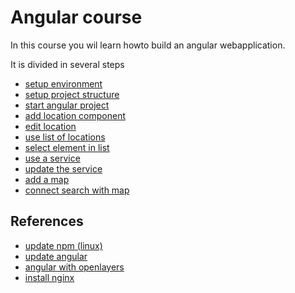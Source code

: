 # Angular course

In this course you wil learn howto build an angular webapplication.

It is divided in several steps
- [setup environment](docs/step-00.md#step-00)
- [setup project structure](docs/step-01.md#step-01)
- [start angular project](docs/step-02.md#step-02)
- [add location component](docs/step-03.md#step-03)
- [edit location](docs/step-04.md#step-04)
- [use list of locations](docs/step-05.md#step-05)
- [select element in list](docs/step-06.md#step-06)
- [use a service](docs/step-07.md#step-07)
- [update the service](docs/step-08.md#step-08)
- [add a map](docs/step-09.md#step-09)
- [connect search with map](docs/step-10.md#step-10)



## References
- [update npm (linux)](https://www.hostingadvice.com/how-to/update-node-js-latest-version/)
- [update angular](https://update.angular.io/)
- [angular with openlayers](https://medium.com/angularjs-meetup-south-london/angular-integration-with-openlayers-3-5a6e8d29e635)
- [install nginx](https://www.cyberciti.biz/faq/install-and-configure-nginx-on-ubuntu-linux-18-04-lts/)

